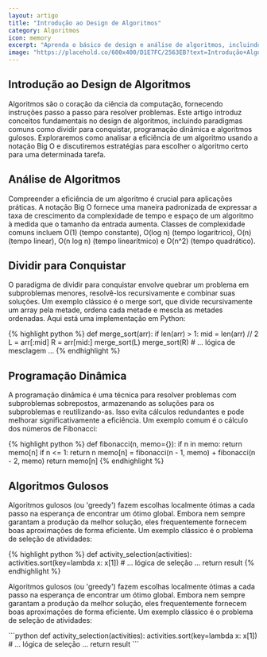 ```yaml
---
layout: artigo
title: "Introdução ao Design de Algoritmos"
category: Algoritmos
icon: memory
excerpt: "Aprenda o básico de design e análise de algoritmos, incluindo paradigmas comuns como dividir para conquistar, programação dinâmica e algoritmos gulosos."
image: "https://placehold.co/600x400/D1E7FC/2563EB?text=Introdução+Algoritmos"
---
```


<article>
    <h1 class="text-4xl font-extrabold tracking-tight text-[var(--text-primary)] sm:text-5xl">Introdução ao Design de Algoritmos</h1>
    <p class="mt-6 text-lg text-[var(--text-secondary)]">
        Algoritmos são o coração da ciência da computação, fornecendo instruções passo a passo para resolver problemas. Este artigo introduz conceitos fundamentais no design de algoritmos, incluindo paradigmas comuns como dividir para conquistar, programação dinâmica e algoritmos gulosos. Exploraremos como analisar a eficiência de um algoritmo usando a notação Big O e discutiremos estratégias para escolher o algoritmo certo para uma determinada tarefa.
    </p>
    <section class="pt-10" id="algorithm-analysis">
        <h2 class="text-3xl font-bold tracking-tight text-[var(--text-primary)]">Análise de Algoritmos</h2>
        <p class="mt-4">
            Compreender a eficiência de um algoritmo é crucial para aplicações práticas. A notação Big O fornece uma maneira padronizada de expressar a taxa de crescimento da complexidade de tempo e espaço de um algoritmo à medida que o tamanho da entrada aumenta. Classes de complexidade comuns incluem O(1) (tempo constante), O(log n) (tempo logarítrico), O(n) (tempo linear), O(n log n) (tempo linearítmico) e O(n^2) (tempo quadrático).
        </p>
    </section>
    <section class="pt-10" id="divide-and-conquer">
        <h2 class="text-3xl font-bold tracking-tight text-[var(--text-primary)]">Dividir para Conquistar</h2>
        <p class="mt-4">
            O paradigma de dividir para conquistar envolve quebrar um problema em subproblemas menores, resolvê-los recursivamente e combinar suas soluções. Um exemplo clássico é o merge sort, que divide recursivamente um array pela metade, ordena cada metade e mescla as metades ordenadas. Aqui está uma implementação em Python:
        </p>
{% highlight python %}
def merge_sort(arr):
    if len(arr) > 1:
        mid = len(arr) // 2
        L = arr[:mid]
        R = arr[mid:]
        merge_sort(L)
        merge_sort(R)
        # ... lógica de mesclagem ...
{% endhighlight %}
    </section>
    <section class="pt-10" id="dynamic-programming">
        <h2 class="text-3xl font-bold tracking-tight text-[var(--text-primary)]">Programação Dinâmica</h2>
        <p class="mt-4">A programação dinâmica é uma técnica para resolver problemas com subproblemas sobrepostos, armazenando as soluções para os subproblemas e reutilizando-as. Isso evita cálculos redundantes e pode melhorar significativamente a eficiência. Um exemplo comum é o cálculo dos números de Fibonacci:</p>
{% highlight python %}
def fibonacci(n, memo={}):
    if n in memo:
        return memo[n]
    if n <= 1:
        return n
    memo[n] = fibonacci(n - 1, memo) + fibonacci(n - 2, memo)
    return memo[n]
{% endhighlight %}
    </section>
    <section class="pt-10" id="greedy-algorithms">
        <h2 class="text-3xl font-bold tracking-tight text-[var(--text-primary)]">Algoritmos Gulosos</h2>
        <p class="mt-4">Algoritmos gulosos (ou 'greedy') fazem escolhas localmente ótimas a cada passo na esperança de encontrar um ótimo global. Embora nem sempre garantam a produção da melhor solução, eles frequentemente fornecem boas aproximações de forma eficiente. Um exemplo clássico é o problema de seleção de atividades:</p>
{% highlight python %}
def activity_selection(activities):
    activities.sort(key=lambda x: x[1])
    # ... lógica de seleção ...
    return result
{% endhighlight %}
    </section>
</article>
        <p class="mt-4">Algoritmos gulosos (ou 'greedy') fazem escolhas localmente ótimas a cada passo na esperança de encontrar um ótimo global. Embora nem sempre garantam a produção da melhor solução, eles frequentemente fornecem boas aproximações de forma eficiente. Um exemplo clássico é o problema de seleção de atividades:</p>
        ```python
        def activity_selection(activities):
            activities.sort(key=lambda x: x[1])
            # ... lógica de seleção ...
            return result
        ```
    </section>
</article>
